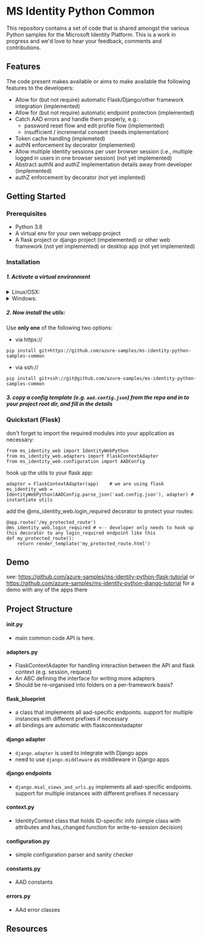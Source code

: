 # MS Identity Python Common

This repository contains a set of code that is shared amongst the various Python samples for the Microsoft Identity Platform. This is a work in progress and we'd love to hear your feedback, comments and contributions.

## Features

The code present makes available or aims to make available the following features to the developers: 
- Allow for (but not require) automatic Flask/Django/other framework integration (implemented)
- Allow for (but not require) automatic endpoint protection (implemented)
- Catch AAD errors and handle them properly, e.g.:
    - password reset flow and edit profile flow (implemented)
    - insufficient / incremental consent (needs implementation)
- Token cache handling (implemeted)
- authN enforcement by decorator (implemented)
- Allow multiple identity sessions per user browser session (i.e., multiple logged in users in one browser session) (not yet implemented)
- Abstract authN and authZ implementation details away from developer (implemented)
- authZ enforcement by decorator (not yet implented)

## Getting Started

### Prerequisites

- Python 3.8
- A virtual env for your own webapp project
- A flask project or django project (impelemented) or other web framework (not yet implemented) or desktop app (not yet implemented)

### Installation

##### 1. Activate a virtual environment

<details> <summary>Linux/OSX:</summary>
Open a terminal and type the following:
    
```Shell
# go to your web app directory on dev machine
cd your-flask-app-root-directory
python3 -m venv path-to-venv # only required if you don't have a venv already
# activate your virtual env
source path-to-venv/bin/activate
```
    
</details>

<details> <summary>Windows:</summary>
Open a terminal and type the following:
    
```PowerShell
# go to your web app directory on dev machine
cd your-flask-app-root-directory
python3 -m venv path-to-venv # only required if you don't have a venv already
Set-ExecutionPolicy -ExecutionPolicy RemoteSigned -Scope Process -Force
. path-to-venv\Scripts\Activate.ps1
pip install -r requirements.txt
```
    
</details>

##### 2. Now install the utils:
Use **only one** of the following two options:
- via https://
```
pip install git+https://github.com/azure-samples/ms-identity-python-samples-common
```
- via ssh://
```
pip install git+ssh://git@github.com/azure-samples/ms-identity-python-samples-common
```

##### 3. copy a config template (e.g. `aad.config.json`) from the repo and in to your project root dir, and fill in the details

### Quickstart (Flask)


don't forget to import the required modules into your application as necessary:
```
from ms_identity_web import IdentityWebPython
from ms_identity_web.adapters import FlaskContextAdapter
from ms_identity_web.configuration import AADConfig
```

hook up the utils to your flask app:
```
adapter = FlaskContextAdapter(app)    # we are using flask
ms_identity_web = IdentityWebPython(AADConfig.parse_json('aad.config.json'), adapter) # instantiate utils
```

add the @ms_identity_web.login_required decorator to protect your routes:
```
@app.route('/my_protected_route')
@ms_identity_web.login_required # <-- developer only needs to hook up this decorator to any login_required endpoint like this
def my_protected_route():
    return render_template('my_protected_route.html')
```

## Demo

see: https://github.com/azure-samples/ms-identity-python-flask-tutorial or https://github.com/azure-samples/ms-identity-python-django-tutorial for a demo with any of the apps there

## Project Structure
#### __init__.py
- main common code API is here.
#### adapters.py
- FlaskContextAdapter for handling interaction between the API and flask context (e.g. session, request)
- An ABC defining the interface for writing more adapters
- Should be re-organised into folders on a per-framework basis?
#### flask_blueprint
- a class that implements all aad-specific endpoints. support for multiple instances with different prefixes if necessary
- all bindings are automatic with flaskcontextadapter
#### django adapter
- `django.adapter` is used to integrate with Django apps
- need to use `django.middleware` as middleware in Django apps
#### django endpoints
- `django.msal_views_and_urls.py` implements all aad-specific endpoints. support for multiple instances with different prefixes if necessary
#### context.py
- IdentityContext class that holds ID-specific info (simple class with attributes and has_changed function for write-to-session decision)
#### configuration.py
- simple configuration parser and sanity checker
#### constants.py
- AAD constants
#### errors.py
- AAd error classes
    
## Resources


